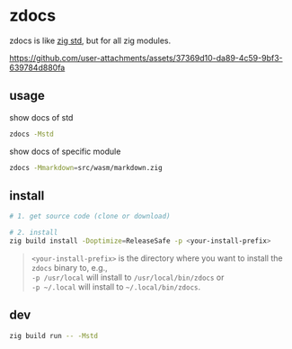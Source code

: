 # zdocs

zdocs is like [zig std](https://ziglang.org/documentation/0.14.1/std/), but for all zig modules.

https://github.com/user-attachments/assets/37369d10-da89-4c59-9bf3-639784d880fa

## usage

show docs of std

```bash
zdocs -Mstd
```

show docs of specific module

```bash
zdocs -Mmarkdown=src/wasm/markdown.zig
```

## install

```bash
# 1. get source code (clone or download)

# 2. install
zig build install -Doptimize=ReleaseSafe -p <your-install-prefix>
```

> `<your-install-prefix>` is the directory where you want to install the `zdocs` binary to, e.g.,<br/>
> `-p /usr/local` will install to `/usr/local/bin/zdocs` or <br>
> `-p ~/.local` will install to `~/.local/bin/zdocs`.

## dev

```bash
zig build run -- -Mstd
```
